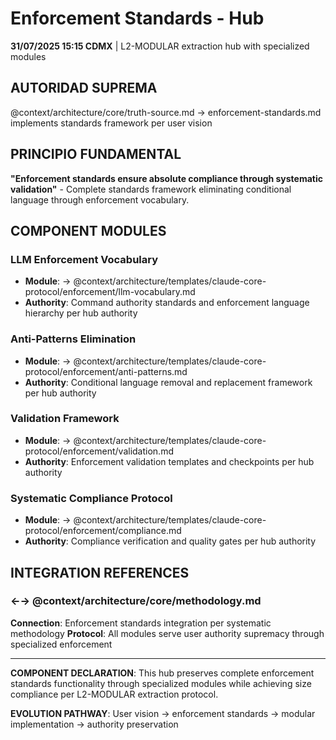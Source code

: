 # Enforcement Standards - Hub

**31/07/2025 15:15 CDMX** | L2-MODULAR extraction hub with specialized modules

## AUTORIDAD SUPREMA
@context/architecture/core/truth-source.md → enforcement-standards.md implements standards framework per user vision

## PRINCIPIO FUNDAMENTAL
**"Enforcement standards ensure absolute compliance through systematic validation"** - Complete standards framework eliminating conditional language through enforcement vocabulary.

## COMPONENT MODULES

### **LLM Enforcement Vocabulary**
- **Module**: → @context/architecture/templates/claude-core-protocol/enforcement/llm-vocabulary.md
- **Authority**: Command authority standards and enforcement language hierarchy per hub authority

### **Anti-Patterns Elimination**
- **Module**: → @context/architecture/templates/claude-core-protocol/enforcement/anti-patterns.md
- **Authority**: Conditional language removal and replacement framework per hub authority

### **Validation Framework**
- **Module**: → @context/architecture/templates/claude-core-protocol/enforcement/validation.md
- **Authority**: Enforcement validation templates and checkpoints per hub authority

### **Systematic Compliance Protocol**
- **Module**: → @context/architecture/templates/claude-core-protocol/enforcement/compliance.md
- **Authority**: Compliance verification and quality gates per hub authority

## INTEGRATION REFERENCES

### ←→ @context/architecture/core/methodology.md
**Connection**: Enforcement standards integration per systematic methodology
**Protocol**: All modules serve user authority supremacy through specialized enforcement

---

**COMPONENT DECLARATION**: This hub preserves complete enforcement standards functionality through specialized modules while achieving size compliance per L2-MODULAR extraction protocol.

**EVOLUTION PATHWAY**: User vision → enforcement standards → modular implementation → authority preservation